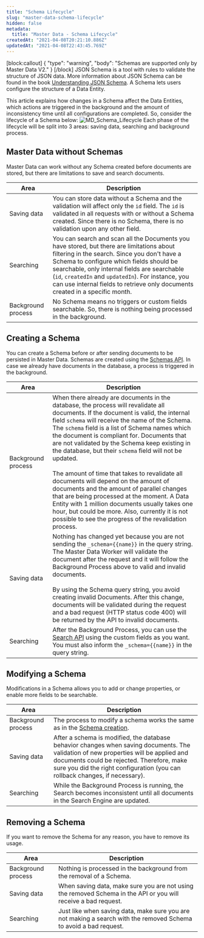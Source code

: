 ```yaml
---
title: "Schema Lifecycle"
slug: "master-data-schema-lifecycle"
hidden: false
metadata: 
  title: "Master Data - Schema Lifecycle"
createdAt: "2021-04-08T20:21:10.886Z"
updatedAt: "2021-04-08T22:43:45.769Z"
---
```

[block:callout]
{
  "type": "warning",
  "body": "Schemas are supported only by Master Data V2."
}
[/block]
JSON Schema is a tool with rules to validate the structure of JSON data. More information about JSON Schema can be found in the book [Understanding JSON Schema](https://json-schema.org/understanding-json-schema/index.html). A Schema lets users configure the structure of a Data Entity.

This article explains how changes in a Schema affect the Data Entities, which actions are triggered in the background and the amount of inconsistency time until all configurations are completed. So, consider the lifecycle of a Schema below:
![MD_Schema_Lifecycle](https://files.readme.io/10d37de-MD_Schema_Lifecycle.jpg)
Each phase of the lifecycle will be split into 3 areas: saving data, searching and background process.

## Master Data without Schemas

Master Data can work without any Schema created before documents are stored, but there are limitations to save and search documents.

| Area | Description |
| - | - |
| Saving data | You can store data without a Schema and the validation will affect only the `id` field. The `id` is validated in all requests with or without a Schema created. Since there is no Schema, there is no validation upon any other field. |
| Searching | You can search and scan all the Documents you have stored, but there are limitations about filtering in the search. Since you don't have a Schema to configure which fields should be searchable, only internal fields are searchable (`id`, `createdIn` and `updatedIn`). For instance, you can use internal fields to retrieve only documents created in a specific month. |
| Background process | No Schema means no triggers or custom fields searchable. So, there is nothing being processed in the background. |

## Creating a Schema

You can create a Schema before or after sending documents to be persisted in Master Data. Schemas are created using the [Schemas API](ref:schemas). In case we already have documents in the database, a process is triggered in the background.

| Area | Description |
| - | - |
| Background process | When there already are documents in the database, the process will revalidate all documents. If the document is valid, the internal field `schema` will receive the name of the Schema. The `schema` field is a list of Schema names which the document is compliant for. Documents that are not validated by the Schema keep existing in the database, but their `schema` field will not be updated.<br><br>The amount of time that takes to revalidate all documents will depend on the amount of  documents and the amount of parallel changes that are being processed at the moment. A Data Entity with 1 million documents usually takes one hour, but could be more. Also, currently it is not possible to see the progress of the revalidation process. |
| Saving data | Nothing has changed yet because you are not sending the `_schema={{name}}` in the query string. The Master Data Worker will validate the document after the request and it will follow the Background Process above to valid and invalid documents.<br><br>By using the Schema query string, you avoid creating invalid Documents. After this change, documents will be validated during the request and a bad request (HTTP status code 400) will be returned by the API to invalid documents.
| Searching | After the Background Process, you can use the [Search API](ref:search) using the custom fields as you want. You must also inform the `_schema={{name}}` in the query string. |

## Modifying a Schema

Modifications in a Schema allows you to add or change properties, or enable more fields to be searchable.

| Area | Description |
| - | - |
| Background process | The process to modify a schema works the same as in the [Schema creation](#creating-a-schema). |
| Saving data | After a schema is modified, the database behavior changes when saving documents. The validation of new properties will be applied and documents could be rejected. Therefore, make sure you did the right configuration (you can rollback changes, if necessary). |
| Searching | While the Background Process is running, the Search becomes inconsistent until all documents in the Search Engine are updated. |

## Removing a Schema

If you want to remove the Schema for any reason, you have to remove its usage.

| Area | Description |
| - | - |
| Background process | Nothing is processed in the background from the removal of a Schema. |
| Saving data | When saving data, make sure you are not using the removed Schema in the API or you will receive a bad request. |
| Searching | Just like when saving data, make sure you are not making a search with the removed Schema to avoid a bad request. |